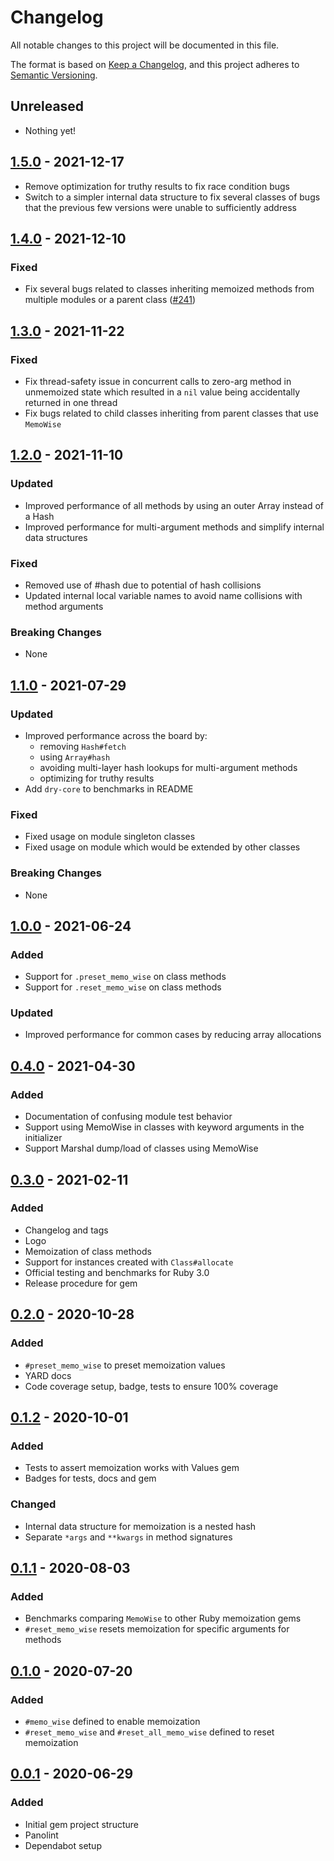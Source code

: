 # Changelog

All notable changes to this project will be documented in this file.

The format is based on [Keep a Changelog](https://keepachangelog.com/en/1.0.0/),
and this project adheres to [Semantic Versioning](https://semver.org/spec/v2.0.0.html).

## Unreleased

- Nothing yet!

## [1.5.0] - 2021-12-17

- Remove optimization for truthy results to fix race condition bugs
- Switch to a simpler internal data structure to fix several classes of bugs
  that the previous few versions were unable to sufficiently address

## [1.4.0] - 2021-12-10

### Fixed

- Fix several bugs related to classes inheriting memoized methods
  from multiple modules or a parent class ([#241](https://github.com/panorama-ed/memo_wise/pull/241))

## [1.3.0] - 2021-11-22

### Fixed

- Fix thread-safety issue in concurrent calls to zero-arg method in unmemoized
  state which resulted in a `nil` value being accidentally returned in one thread
- Fix bugs related to child classes inheriting from parent classes that use
  `MemoWise`

## [1.2.0] - 2021-11-10

### Updated
- Improved performance of all methods by using an outer Array instead of a Hash
- Improved performance for multi-argument methods and simplify internal data
  structures

### Fixed
- Removed use of #hash due to potential of hash collisions
- Updated internal local variable names to avoid name collisions with method
  arguments

### Breaking Changes
- None

## [1.1.0] - 2021-07-29
### Updated
- Improved performance across the board by:
  - removing `Hash#fetch`
  - using `Array#hash`
  - avoiding multi-layer hash lookups for multi-argument methods
  - optimizing for truthy results
- Add `dry-core` to benchmarks in README

### Fixed
- Fixed usage on module singleton classes
- Fixed usage on module which would be extended by other classes

### Breaking Changes
- None

## [1.0.0] - 2021-06-24
### Added
- Support for `.preset_memo_wise` on class methods
- Support for `.reset_memo_wise` on class methods

### Updated
- Improved performance for common cases by reducing array allocations

## [0.4.0] - 2021-04-30
### Added
- Documentation of confusing module test behavior
- Support using MemoWise in classes with keyword arguments in the initializer
- Support Marshal dump/load of classes using MemoWise

## [0.3.0] - 2021-02-11
### Added
- Changelog and tags
- Logo
- Memoization of class methods
- Support for instances created with `Class#allocate`
- Official testing and benchmarks for Ruby 3.0
- Release procedure for gem

## [0.2.0] - 2020-10-28
### Added
- `#preset_memo_wise` to preset memoization values
- YARD docs
- Code coverage setup, badge, tests to ensure 100% coverage

## [0.1.2] - 2020-10-01
### Added
- Tests to assert memoization works with Values gem
- Badges for tests, docs and gem

### Changed
- Internal data structure for memoization is a nested hash
- Separate `*args` and `**kwargs` in method signatures

## [0.1.1] - 2020-08-03
### Added
- Benchmarks comparing `MemoWise` to other Ruby memoization gems
- `#reset_memo_wise` resets memoization for specific arguments for methods

## [0.1.0] - 2020-07-20
### Added
- `#memo_wise` defined to enable memoization
- `#reset_memo_wise` and `#reset_all_memo_wise` defined to reset memoization

## [0.0.1] - 2020-06-29
### Added
- Initial gem project structure
- Panolint
- Dependabot setup

[Unreleased]: https://github.com/panorama-ed/memo_wise/compare/v1.5.0...HEAD
[1.5.0]: https://github.com/panorama-ed/memo_wise/compare/v1.4.0...v1.5.0
[1.4.0]: https://github.com/panorama-ed/memo_wise/compare/v1.3.0...v1.4.0
[1.3.0]: https://github.com/panorama-ed/memo_wise/compare/v1.2.0...v1.3.0
[1.2.0]: https://github.com/panorama-ed/memo_wise/compare/v1.1.0...v1.2.0
[1.1.0]: https://github.com/panorama-ed/memo_wise/compare/v1.0.0...v1.1.0
[1.0.0]: https://github.com/panorama-ed/memo_wise/compare/v0.4.0...v1.0.0
[0.4.0]: https://github.com/panorama-ed/memo_wise/compare/v0.3.0...v0.4.0
[0.3.0]: https://github.com/panorama-ed/memo_wise/compare/v0.2.0...v0.3.0
[0.2.0]: https://github.com/panorama-ed/memo_wise/compare/v0.1.2...v0.2.0
[0.1.2]: https://github.com/panorama-ed/memo_wise/compare/v0.1.1...v0.1.2
[0.1.1]: https://github.com/panorama-ed/memo_wise/compare/v0.1.0...v0.1.1
[0.1.0]: https://github.com/panorama-ed/memo_wise/compare/v0.0.1...v0.1.0
[0.0.1]: https://github.com/panorama-ed/memo_wise/releases/tag/v0.0.1

